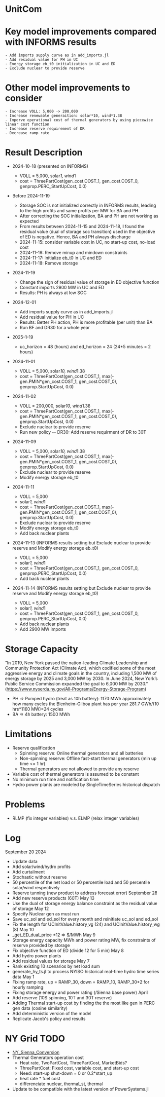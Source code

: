 # UnitCom

# Key model improvements compared with INFORMS results
    - Add imports supply curve as in add_imports.jl
    - Add residual value for PH in UC 
    - Energy storage eb_t0 initialization in UC and ED
    - Exclude nuclear to provide reserve

# Other model improvements to consider
    - Increase VOLL: 5,000 -> 200,000
    - Increase renewable generaition: solar*10, wind*1.38
    - Imporve operational cost of thermal generators by using piecewise linear cost function
    - Increase reserve requirement of DR
    - Decrease ramp rate

# Result Description
- 2024-10-18 (presented on INFORMS)
    - VOLL = 5,000, solar*1, wind*1
    - cost = ThreePartCost(gen_cost.COST_1, gen_cost.COST_0, genprop.PERC_StartUpCost, 0.0)
- Before 2024-11-19
    - Storage SOC is not initialized correctly in INFORMS results, leading to the high profits and same profits per MW for BA and PH
    - After correcting the SOC initialization, BA and PH are not working as expected
    - From results between 2024-11-15 and 2024-11-18, I found the residual value (dual of storage soc transition) used in the objective of ED is negative. Hence, BA and PH always discharge
    - 2024-11-15: consider variable cost in UC, no start-up cost, no-load cost
    - 2024-11-16: Remove minup and mindown constraints
    - 2024-11-17: Initialize eb_t0 in UC and ED
    - 2024-11-18: Remove storage 
- 2024-11-19
    - Change the sign of residual value of storage in ED objective function
    - Constant imports 2900 MW in UC and ED
    - Results: PH is always at low SOC
- 2024-12-01
    - Add imports supply curve as in add_imports.jl
    - Add residual value for PH in UC 
    - Results: Better PH action, PH is more profitable (per unit) than BA
    - Run BF and DR30 for a whole year
- 2025-1-19
    - uc_horizon = 48 (hours) and ed_horizon = 24 (24*5 minutes = 2 hours)
    
- 2024-11-01
    - VOLL = 5,000, solar*10, wind*1.38
    - cost = ThreePartCost(gen_cost.COST_1, max(-gen.PMIN*gen_cost.COST_1, gen_cost.COST_0), genprop.StartUpCost, 0.0)
- 2024-11-02 
    - VOLL = 200,000, solar*10, wind*1.38
    - cost = ThreePartCost(gen_cost.COST_1, max(-gen.PMIN*gen_cost.COST_1, gen_cost.COST_0), genprop.StartUpCost, 0.0)
    - Exclude nuclear to provide reserve
    - Run new policy -- DR30: Add reserve requirment of DR to 30T
- 2024-11-09
    - VOLL = 5,000, solar*10, wind*1.38
    - cost = ThreePartCost(gen_cost.COST_1, max(-gen.PMIN*gen_cost.COST_1, gen_cost.COST_0), genprop.StartUpCost, 0.0)
    - Exclude nuclear to provide reserve
    - Modify energy storage eb_t0
- 2024-11-11
    - VOLL = 5,000
    - solar*1, wind*1
    - cost = ThreePartCost(gen_cost.COST_1, max(-gen.PMIN*gen_cost.COST_1, gen_cost.COST_0), genprop.StartUpCost, 0.0)
    - Exclude nuclear to provide reserve
    - Modify energy storage eb_t0
    - Add back nuclear plants
- 2024-11-13 (INFORMS results setting but Exclude nuclear to provide reserve and Modify energy storage eb_t0)
    - VOLL = 5,000
    - solar*1, wind*1
    - cost = ThreePartCost(gen_cost.COST_1, gen_cost.COST_0, genprop.PERC_StartUpCost, 0.0)
    - Add back nuclear plants
- 2024-11-14 (INFORMS results setting but Exclude nuclear to provide reserve and Modify energy storage eb_t0)
    - VOLL = 5,000
    - solar*1, wind*1
    - cost = ThreePartCost(gen_cost.COST_1, gen_cost.COST_0, genprop.PERC_StartUpCost, 0.0)
    - Add back nuclear plants
    - Add 2900 MW imports


# Storage Capacity
"In 2019, New York passed the nation-leading Climate Leadership and Community Protection Act (Climate Act), which codified some of the most aggressive energy and climate goals in the country, including 1,500 MW of energy storage by 2025 and 3,000 MW by 2030. In June 2024, New York’s Public Service Commission expanded the goal to 6,000 MW by 2030." (https://www.nyserda.ny.gov/All-Programs/Energy-Storage-Program)
- PH => Pumped hydro (treat as 10h battery): 1170 MWh
    approximately how many cycles the Blenheim-Gilboa plant has per year
    281.7 GWh/(10 hrs*1160 MW)=24 cycles
- BA => 4h battery: 1500 MWh


# Limitations
- Reserve qualification
    - Spinning reserve: Online thermal generators and all batteries
    - Non-spinning reserve: Offline fast-start thermal generators (min up time <= 1 hr)
    - Thermal generators are not allowed to provide any reserve
- Variable cost of thermal generators is assumed to be constant
- No minimum run time and notification time
- Hydro power plants are modeled by SingleTimeSeries historical dispatch

# Problems
- RLMP (fix integer variables) v.s. ELMP (relax integer variables)

# Log
September 20 2024
- Update data
- Add solar/wind/hydro profits
- Add curtailment 
- Stochastic without reserve
- 50 percentile of the net load or 50 percentile load and 50 percentile solar/wind respectively
- Reserve tunning (new product to address forecast error)
September 28
- Add new reserve products (60T)
May 13
- Use the dual of storage energy balance constraint as the residual value of storage
May 12
- Specify Nuclear gen as must run 
- Save uc_sol and ed_sol for every month and reinitiate uc_sol and ed_sol
- Fix the length for UCInitValue.history_vg (24) and UCInitValue.history_wg (8)
May 10
- _get_ED_dual_price *12 => $/MWh
May 9
- Storage energy capacity MWh and power rating MW, fix constraints of reserve provided by storage
- Fix objective function of ED (divide 12 for 5 min)
May 8
- Add hydro power plants
- Add residual values for storage
May 7
- Rank existing 10 scenarios by net load sum
- generate_hy_ts.jl to process NYISO historical real-time hydro time series data
May 1
- Fixing ramp rate, up = RAMP_30, down = RAMP_10, RAMP_30*2 for hourly ramping
- Fixing storage energy and power rating (/Sienna base power)
April
- Add reserve (10S spinning, 10T and 30T reserve)
- Adding Thermal start-up cost by finding the the most like gen in PERC gen data (cosine similarity)
- Add deterministic version of the model
- Replicate Jacob's policy and results




# NY Grid TODO
- [NY_Sienna_Conversion](https://github.com/gackermannlogan/NY_Sienna_Conversion)
- Thermal Generators operation cost 
    - Heat rate, TwoPartCost, ThreePartCost, MarketBids?
    - ThreePartCost: Fixed cost, variable cost, and start-up cost
    - Need: start-up
            shut-down = 0 or 0.2*start_up 
    - heat rate * fuel cost
    - differenciate nuclear, thermal_st, thermal
- Update to be compatible with the latest version of PowerSystems.jl




